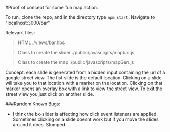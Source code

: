 #Proof of concept for some fun map action.

To run, clone the repo, and in the directory type `npm start`.
Navigate to "localhost:3000/bar"

Relevant files:
> HTML
> ./views/bar.hbs

> Class to create the slider
> ./public/javascripts/mapbar.js

> Class to create the map
> ./public/javascripts/mapGen.js

Concept: each slide is generated from a hidden input containing the url of a google street view.
The fist slide is the default location. Clicking on a slide will take you to that location with a marker on the location.
Clicking on that marker opens an overlay box with a link to view the street view. To exit the street view you just click on another slide.


###Random Known Bugs:
- I think the bx-slider is affecting how click event listeners are applied. Sometimes clicking on a slide doesnt work but if you move the slides around it does. Stumped.  
